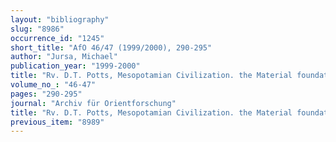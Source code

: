 ```yaml
---
layout: "bibliography"
slug: "8986"
occurrence_id: "1245"
short_title: "AfO 46/47 (1999/2000), 290-295"
author: "Jursa, Michael"
publication_year: "1999-2000"
title: "Rv. D.T. Potts, Mesopotamian Civilization. the Material foundations (Ahlone Publications in Egyptology and Ancient Near Eastern Studies, 1997)"
volume_no_: "46-47"
pages: "290-295"
journal: "Archiv für Orientforschung"
title: "Rv. D.T. Potts, Mesopotamian Civilization. the Material foundations (Ahlone Publications in Egyptology and Ancient Near Eastern Studies, 1997)"
previous_item: "8989"
---
```

